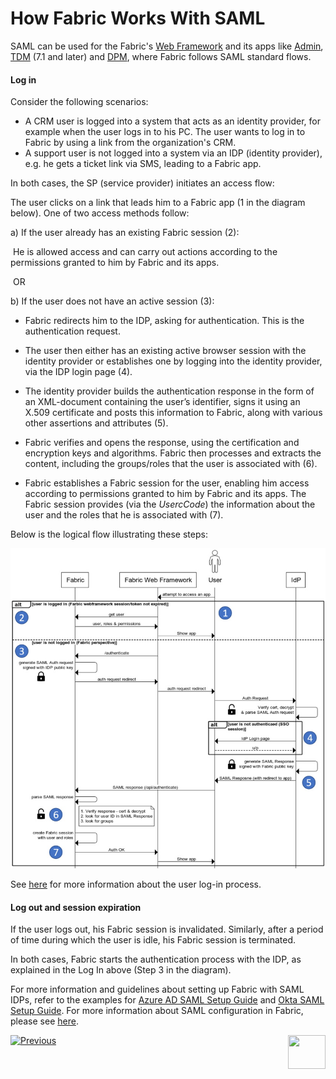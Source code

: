 # How Fabric Works With SAML 

SAML can be used for the Fabric's [Web Framework](/articles/30_web_framework/01_web_framework_overview.md) and its apps like [Admin](/articles/30_web_framework/03_web_admin_application.md), [TDM](/articles/TDM/tdm_overview/README.md) (7.1 and later) and [DPM](/articles/DPM/01_DPM_Overview/02_DPM_Overview.md), where Fabric follows SAML standard flows.

#### Log in

Consider the following scenarios: 

- A CRM user is logged into a system that acts as an identity provider, for example when the user logs in to his PC. The user wants to log in to Fabric by using a link from the organization's CRM. 
- A support user is not logged into a system via an IDP (identity provider), e.g. he gets a ticket link via SMS, leading to a Fabric app.

In both cases,  the SP (service provider) initiates an access flow: 

The user clicks on a link that leads him to a Fabric app (1 in the diagram below). One of two access methods follow: 

   a) If the user already has an existing Fabric session (2):

​     He is allowed access and can carry out actions according to the permissions granted to him by Fabric and its apps.  

​     OR 

   b) If the user does not have an active session (3):

- Fabric redirects him to the IDP, asking for authentication. This is the authentication request. 

- The user then either has an existing active browser session with the identity provider or establishes one by logging into the identity provider, via the IDP login page (4).
- The identity provider builds the authentication response in the form of an XML-document containing the user’s identifier, signs it using an X.509 certificate and posts this information to Fabric, along with various other assertions and attributes (5).
- Fabric verifies and opens the response, using the certification and encryption keys and algorithms. Fabric then processes and extracts the content, including the groups/roles that the user is associated with (6).
- Fabric establishes a Fabric session for the user, enabling him access according to permissions granted to him by Fabric and its apps. The Fabric session provides (via the *UsercCode*) the information about the user and the roles that he is associated with (7).



Below is the logical flow illustrating these steps: 

<img src="/articles/26_fabric_security/images/11_Fabric_SAML_login.jpg">

See [here](/articles/26_fabric_security/12_web_login.md) for more information about the user log-in process.



#### Log out and session expiration

If the user logs out, his Fabric session is invalidated. Similarly, after a period of time during which the user is idle, his Fabric session is terminated. 

In both cases,  Fabric starts the authentication process with the IDP, as explained in the Log In above (Step 3 in the diagram).



For more information and guidelines about setting up Fabric with SAML IDPs, refer to the examples for [Azure AD SAML Setup Guide](/articles/26_fabric_security/14_user_IAM_SAML_Azure_AD_setup.md) and [Okta SAML Setup Guide](/articles/26_fabric_security/15_user_IAM_SAML_Okta_setup.md). For more information about SAML configuration in Fabric, please see [here](/articles/26_fabric_security/13_user_IAM_configiration.md#saml-configuration).

[![Previous](/articles/images/Previous.png)](/articles/26_fabric_security/09_user_IAM_SAML_fundamentals_and_terms.md)[<img align="right" width="60" height="54" src="/articles/images/Next.png">](/articles/26_fabric_security/11_user_IAM_LDAP.md)

